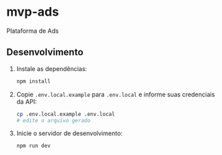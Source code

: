 # mvp-ads
Plataforma de Ads

## Desenvolvimento

1. Instale as dependências:
   ```bash
   npm install
   ```

2. Copie `.env.local.example` para `.env.local` e informe suas credenciais da API:
   ```bash
   cp .env.local.example .env.local
   # edite o arquivo gerado
   ```

3. Inicie o servidor de desenvolvimento:
   ```bash
   npm run dev
   ```
